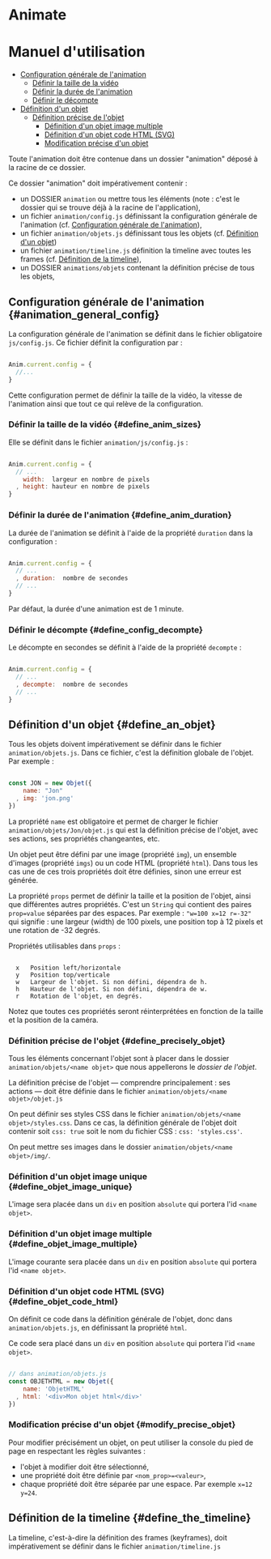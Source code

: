 # Animate
# Manuel d'utilisation

* [Configuration générale de l'animation](#animation_general_config)
  * [Définir la taille de la vidéo](#define_anim_sizes)
  * [Définir la durée de l'animation](#define_anim_duration)
  * [Définir le décompte](#define_config_decompte)
* [Définition d'un objet](#define_an_objet)
  * [Définition précise de l'objet](#define_precisely_objet)
    * [Définition d'un objet image multiple](#define_objet_image_multiple)
    * [Définition d'un objet code HTML (SVG)](#define_objet_code_html)
    * [Modification précise d'un objet](#modify_precise_objet)

Toute l'animation doit être contenue dans un dossier "animation" déposé à la racine de ce dossier.

Ce dossier "animation" doit impérativement contenir :

* un DOSSIER `animation` ou mettre tous les éléments (note : c'est le dossier qui se trouve déjà à la racine de l'application),
* un fichier `animation/config.js` définissant la configuration générale de l'animation (cf. [Configuration générale de l'animation](#animation_general_config)),
* un fichier `animation/objets.js` définissant tous les objets (cf. [Définition d'un objet](#define_an_objet))
* un fichier `animation/timeline.js` définition la timeline avec toutes les frames (cf. [Définition de la timeline](#define_the_timeline)),
* un DOSSIER `animations/objets` contenant la définition précise de tous les objets,


## Configuration générale de l'animation {#animation_general_config}

La configuration générale de l'animation se définit dans le fichier obligatoire `js/config.js`. Ce fichier définit la configuration par :

```javascript

Anim.current.config = {
  //...
}

```

Cette configuration permet de définir la taille de la vidéo, la vitesse de l'animation ainsi que tout ce qui relève de la configuration.

### Définir la taille de la vidéo {#define_anim_sizes}

Elle se définit dans le fichier `animation/js/config.js` :

```javascript

Anim.current.config = {
  // ...
    width:  largeur en nombre de pixels
  , height: hauteur en nombre de pixels
}

```

### Définir la durée de l'animation {#define_anim_duration}

La durée de l'animation se définit à l'aide de la propriété `duration` dans la configuration :

```javascript

Anim.current.config = {
  // ...
  , duration:  nombre de secondes
  // ...
}

```

Par défaut, la durée d'une animation est de 1 minute.

### Définir le décompte {#define_config_decompte}

Le décompte en secondes se définit à l'aide de la propriété `decompte` :

```javascript

Anim.current.config = {
  // ...
  , decompte:  nombre de secondes
  // ...
}

```

## Définition d'un objet {#define_an_objet}

Tous les objets doivent impérativement se définir dans le fichier `animation/objets.js`. Dans ce fichier, c'est la définition globale de l'objet. Par exemple :

```javascript

const JON = new Objet({
    name: "Jon"
  , img: 'jon.png'
})

```

La propriété `name` est obligatoire et permet de charger le fichier `animation/objets/Jon/objet.js` qui est la définition précise de l'objet, avec ses actions, ses propriétés changeantes, etc.

Un objet peut être défini par une image (propriété `img`), un ensemble d'images (propriété `imgs`) ou un code HTML (propriété `html`). Dans tous les cas une de ces trois propriétés doit être définies, sinon une erreur est générée.

La propriété `props` permet de définir la taille et la position de l'objet, ainsi que différentes autres propriétés. C'est un `String` qui contient des paires `prop=value` séparées par des espaces. Par exemple : `"w=100 x=12 r=-32"` qui signifie : une largeur (width) de 100 pixels, une position top à 12 pixels et une rotation de -32 degrés.

Propriétés utilisables dans `props` :

```

  x   Position left/horizontale
  y   Position top/verticale
  w   Largeur de l'objet. Si non défini, dépendra de h.
  h   Hauteur de l'objet. Si non défini, dépendra de w.
  r   Rotation de l'objet, en degrés.

```

Notez que toutes ces propriétés seront réinterprétées en fonction de la taille et la position de la caméra.

### Définition précise de l'objet {#define_precisely_objet}

Tous les éléments concernant l'objet sont à placer dans le dossier `animation/objets/<name objet>` que nous appellerons le *dossier de l'objet*.

La définition précise de l'objet — comprendre principalement : ses actions — doit être définie dans le fichier `animation/objets/<name objet>/objet.js`

On peut définir ses styles CSS dans le fichier `animation/objets/<name objet>/styles.css`. Dans ce cas, la définition générale de l'objet doit contenir soit `css: true` soit le nom du fichier CSS : `css: 'styles.css'`.

On peut mettre ses images dans le dossier `animation/objets/<name objet>/img/`.

### Définition d'un objet image unique {#define_objet_image_unique}

L'image sera placée dans un `div` en position `absolute` qui portera l'id `<name objet>`.

### Définition d'un objet image multiple {#define_objet_image_multiple}

L'image courante sera placée dans un `div` en position `absolute` qui portera l'id `<name objet>`.


### Définition d'un objet code HTML (SVG) {#define_objet_code_html}

On définit ce code dans la définition générale de l'objet, donc dans `animation/objets.js`, en définissant la propriété `html`.

Ce code sera placé dans un `div` en position `absolute` qui portera l'id `<name objet>`.

```javascript

// dans animation/objets.js
const OBJETHTML = new Objet({
    name: 'ObjetHTML'
  , html: '<div>Mon objet html</div>'
})

```

### Modification précise d'un objet {#modify_precise_objet}

Pour modifier précisément un objet, on peut utiliser la console du pied de page en respectant les règles suivantes :

* l'objet à modifier doit être sélectionné,
* une propriété doit être définie par `<nom_prop>=<valeur>`,
* chaque propriété doit être séparée par une espace. Par exemple `x=12 y=24`.


## Définition de la timeline {#define_the_timeline}

La timeline, c'est-à-dire la définition des frames (keyframes), doit impérativement se définir dans le fichier `animation/timeline.js`
